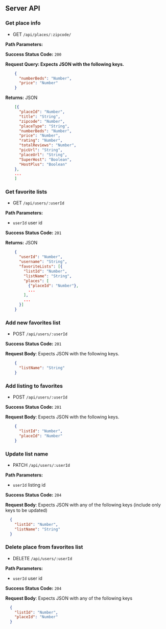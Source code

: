 ## Server API

### Get place info
  * GET `/api/places/:zipcode/`

**Path Parameters:**

**Success Status Code:** `200`

**Request Query: Expects JSON with the following keys.**

```json
    {
      "numberBeds": "Number",
      "price": "Number"
    }

```

**Returns:** JSON

```json
    [{
      "placeId": "Number",
      "title": "String",
      "zipcode": "Number",
      "placeType": "String",
      "numberBeds": "Number",
      "price": "Number",
      "rating": "Number",
      "totalReviews": "Number",
      "picUrl": "String",
      "placeUrl": "String",
      "SuperHost": "Boolean",
      "HostPlus": "Boolean"
    },
    ...
    ]
```

### Get favorite lists
  * GET `/api/users/:userId`

**Path Parameters:**
  * `userId` user id

**Success Status Code:** `201`

**Returns:** JSON

```json
    {
      "userId": "Number",
      "username": "String",
      "favoriteLists": [{
        "listId": "Number",
        "listName": "String",
        "places": [
          {"placeId": "Number"},
          ...
        ],
        ...
      }]
    }
```

### Add new favorites list
  * POST `/api/users/:userId`

**Success Status Code:** `201`

**Request Body**: Expects JSON with the following keys.

```json
    {
      "listName": "String"
    }
```

### Add listing to favorites
  * POST `/api/users/:userId`

**Success Status Code:** `201`

**Request Body**: Expects JSON with the following keys.

```json
    {
      "listId": "Number",
      "placeId": "Number"
    }
```


### Update list name
  * PATCH `/api/users/:userId`

**Path Parameters:**
  * `userId` listing id

**Success Status Code:** `204`

**Request Body**: Expects JSON with any of the following keys (include only keys to be updated)

```json
  {
    "listId": "Number",
    "listName": "String"
  }
```

### Delete place from favorites list
  * DELETE `/api/users/:userId`

**Path Parameters:**
  * `userId` user id

**Success Status Code:** `204`

**Request Body**: Expects JSON with any of the following keys

```json
  {
    "listId": "Number",
    "placeId": "Number"
  }
```